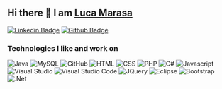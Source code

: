 ## Hi there 👋 I am [Luca Marasa](https://manparvesh.com)

[![Linkedin Badge](https://img.shields.io/badge/-lucamarasa-blue?style=flat-square&logo=Linkedin&logoColor=white&link=https://www.linkedin.com/in/luca-marasa-3a39b9146/)](https://www.linkedin.com/in/luca-marasa-3a39b9146/)
[![Github Badge](https://img.shields.io/badge/-lucamarasa-black?style=flat-square&logo=github&logoColor=white&link=https://github.com/lmarasa1)](https://github.com/lmarasa1)


<h3>Technologies I like and work on</h3>
<p>
  <img alt="Java" src="https://img.shields.io/badge/Java-ED8B00?style=for-the-badge&logo=java&logoColor=white" />
  <img alt="MySQL" src="https://img.shields.io/badge/MySQL-005C84?style=for-the-badge&logo=mysql&logoColor=white" />
  <img alt="GitHub" src="https://img.shields.io/badge/-GitHub-181717?style=flat-square&logo=GitHub&logoColor=white" />
  <img alt ="HTML" src="https://img.shields.io/badge/HTML5-E34F26?style=for-the-badge&logo=html5&logoColor=white" />
  <img alt ="CSS" src="https://img.shields.io/badge/CSS3-1572B6?style=for-the-badge&logo=css3&logoColor=white" />
  <img alt ="PHP" src="https://img.shields.io/badge/PHP-777BB4?style=for-the-badge&logo=php&logoColor=white" />
  <img alt ="C#" src="https://img.shields.io/badge/C%23-239120?style=for-the-badge&logo=c-sharp&logoColor=white" />
  <img alt ="Javascript" src="https://img.shields.io/badge/JavaScript-323330?style=for-the-badge&logo=javascript&logoColor=F7DF1E"/>
  <img alt ="Visual Studio" src="https://img.shields.io/badge/Visual_Studio-5C2D91?style=for-the-badge&logo=visual%20studio&logoColor=white"/>
  <img alt ="Visual Studio Code" src="https://img.shields.io/badge/Visual_Studio_Code-0078D4?style=for-the-badge&logo=visual%20studio%20code&logoColor=white"/>
  <img alt ="JQuery" src="https://img.shields.io/badge/jQuery-0769AD?style=for-the-badge&logo=jquery&logoColor=white"/>
  <img alt ="Eclipse" src="https://img.shields.io/badge/Eclipse-2C2255?style=for-the-badge&logo=eclipse&logoColor=white"/>
  <img alt ="Bootstrap" src="https://img.shields.io/badge/Bootstrap-563D7C?style=for-the-badge&logo=bootstrap&logoColor=white"/>
  <img alt =".Net" src="https://img.shields.io/badge/.NET-512BD4?style=for-the-badge&logo=dotnet&logoColor=white"/>
  
  
  

<!---
lmarasa1/lmarasa1 is a ✨ special ✨ repository because its `README.md` (this file) appears on your GitHub profile.
You can click the Preview link to take a look at your changes.
--->
